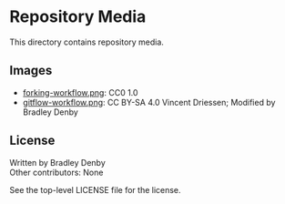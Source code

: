 # Repository Media

This directory contains repository media.

## Images

* [forking-workflow.png](forking-workflow.png): CC0 1.0
* [gitflow-workflow.png](gitflow-workflow.png): CC BY-SA 4.0 Vincent Driessen;
  Modified by Bradley Denby

## License

Written by Bradley Denby  
Other contributors: None

See the top-level LICENSE file for the license.
